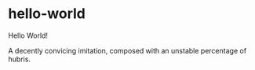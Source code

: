 # hello-world
Hello World!

A decently convicing imitation, composed with an unstable percentage of hubris.
